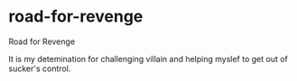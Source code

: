# road-for-revenge
Road for Revenge

It is my detemination for challenging villain and helping myslef to get out of sucker's control.
